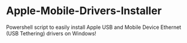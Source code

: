 # Apple-Mobile-Drivers-Installer
Powershell script to easily install Apple USB and Mobile Device Ethernet (USB Tethering) drivers on Windows!
